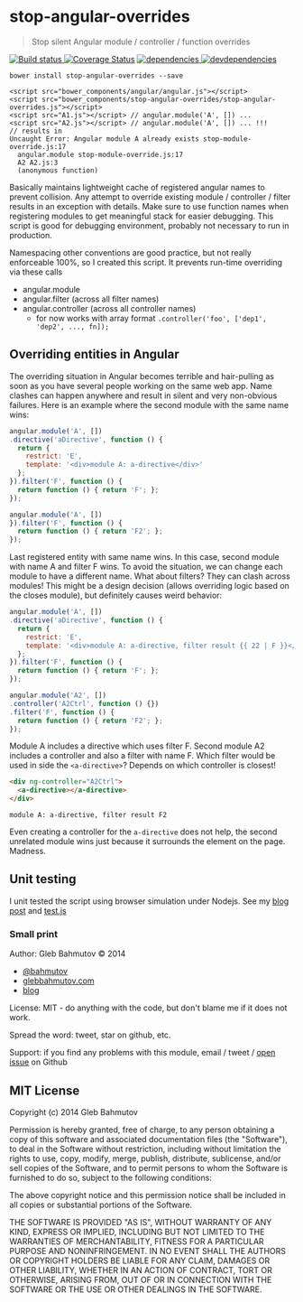 # stop-angular-overrides

> Stop silent Angular module / controller / function overrides

[![Build status][stop-angular-overrides-ci-image] ][stop-angular-overrides-ci-url]
[![Coverage Status][stop-angular-overrides-coverage-image]][stop-angular-overrides-coverage-url]
[![dependencies][stop-angular-overrides-dependencies-image] ][stop-angular-overrides-dependencies-url]
[![devdependencies][stop-angular-overrides-devdependencies-image] ][stop-angular-overrides-devdependencies-url]

`bower install stop-angular-overrides --save`

```
<script src="bower_components/angular/angular.js"></script>
<script src="bower_components/stop-angular-overrides/stop-angular-overrides.js"></script>
<script src="A1.js"></script> // angular.module('A', []) ...
<script src="A2.js"></script> // angular.module('A', []) ... !!!
// results in
Uncaught Error: Angular module A already exists stop-module-override.js:17
  angular.module stop-module-override.js:17
  A2 A2.js:3
  (anonymous function)
```

Basically maintains lightweight cache of registered angular names
to prevent collision. Any attempt to override existing module / controller / filter
results in an exception with details. Make sure to use function names when
registering modules to get meaningful stack for easier debugging.
This script is good for debugging environment, probably not necessary to run
in production.

Namespacing other conventions are good practice, but not really
enforceable 100%, so I created this script. It prevents run-time overriding via these calls

* angular.module
* angular.filter (across all filter names)
* angular.controller (across all controller names)
  * for now works with array format `.controller('foo', ['dep1', 'dep2', ..., fn]);`

## Overriding entities in Angular

The overriding situation in Angular becomes terrible and hair-pulling as soon as you
have several people working on the same web app. Name clashes can happen anywhere
and result in silent and very non-obvious failures. Here is an example where the
second module with the same name wins:

```js
angular.module('A', [])
.directive('aDirective', function () {
  return {
    restrict: 'E',
    template: '<div>module A: a-directive</div>'
  };
}).filter('F', function () {
  return function () { return 'F'; };
});

angular.module('A', [])
}).filter('F', function () {
  return function () { return 'F2'; };
});
```

Last registered entity with same name wins. In this case, second module with
name A and filter F wins. To avoid the situation, we can change each module to
have a different name. What about filters? They can clash across modules!
This might be a design decision (allows overriding logic based on the closes module),
but definitely causes weird behavior:

```js
angular.module('A', [])
.directive('aDirective', function () {
  return {
    restrict: 'E',
    template: '<div>module A: a-directive, filter result {{ 22 | F }}</div>'
  };
}).filter('F', function () {
  return function () { return 'F'; };
});

angular.module('A2', [])
.controller('A2Ctrl', function () {})
.filter('F', function () {
  return function () { return 'F2'; };
});
```

Module A includes a directive which uses filter F. Second module A2
includes a controller and also a filter with name F. Which filter would be
used in side the `<a-directive>`? Depends on which controller is closest!

```html
<div ng-controller="A2Ctrl">
  <a-directive></a-directive>
</div>
```

`module A: a-directive, filter result F2`

Even creating a controller for the `a-directive` does not help, the second
unrelated module wins just because it surrounds the element on the page. Madness.

## Unit testing

I unit tested the script using browser simulation under Nodejs.
See my [blog post](http://bahmutov.calepin.co/unit-testing-angular-load-using-node.html)
and [test.js](test/test.js)

### Small print

Author: Gleb Bahmutov &copy; 2014

* [@bahmutov](https://twitter.com/bahmutov)
* [glebbahmutov.com](http://glebbahmutov.com)
* [blog](http://bahmutov.calepin.co/)

License: MIT - do anything with the code, but don't blame me if it does not work.

Spread the word: tweet, star on github, etc.

Support: if you find any problems with this module, email / tweet /
[open issue](https://github.com/bahmutov/stop-angular-overrides/issues) on Github

## MIT License

Copyright (c) 2014 Gleb Bahmutov

Permission is hereby granted, free of charge, to any person
obtaining a copy of this software and associated documentation
files (the "Software"), to deal in the Software without
restriction, including without limitation the rights to use,
copy, modify, merge, publish, distribute, sublicense, and/or sell
copies of the Software, and to permit persons to whom the
Software is furnished to do so, subject to the following
conditions:

The above copyright notice and this permission notice shall be
included in all copies or substantial portions of the Software.

THE SOFTWARE IS PROVIDED "AS IS", WITHOUT WARRANTY OF ANY KIND,
EXPRESS OR IMPLIED, INCLUDING BUT NOT LIMITED TO THE WARRANTIES
OF MERCHANTABILITY, FITNESS FOR A PARTICULAR PURPOSE AND
NONINFRINGEMENT. IN NO EVENT SHALL THE AUTHORS OR COPYRIGHT
HOLDERS BE LIABLE FOR ANY CLAIM, DAMAGES OR OTHER LIABILITY,
WHETHER IN AN ACTION OF CONTRACT, TORT OR OTHERWISE, ARISING
FROM, OUT OF OR IN CONNECTION WITH THE SOFTWARE OR THE USE OR
OTHER DEALINGS IN THE SOFTWARE.

[stop-angular-overrides-icon]: https://nodei.co/npm/stop-angular-overrides.png?downloads=true
[stop-angular-overrides-url]: https://npmjs.org/package/stop-angular-overrides
[stop-angular-overrides-ci-image]: https://travis-ci.org/bahmutov/stop-angular-overrides.png?branch=master
[stop-angular-overrides-ci-url]: https://travis-ci.org/bahmutov/stop-angular-overrides
[stop-angular-overrides-coverage-image]: https://coveralls.io/repos/bahmutov/stop-angular-overrides/badge.png
[stop-angular-overrides-coverage-url]: https://coveralls.io/r/bahmutov/stop-angular-overrides
[stop-angular-overrides-dependencies-image]: https://david-dm.org/bahmutov/stop-angular-overrides.png
[stop-angular-overrides-dependencies-url]: https://david-dm.org/bahmutov/stop-angular-overrides
[stop-angular-overrides-devdependencies-image]: https://david-dm.org/bahmutov/stop-angular-overrides/dev-status.png
[stop-angular-overrides-devdependencies-url]: https://david-dm.org/bahmutov/stop-angular-overrides#info=devDependencies
